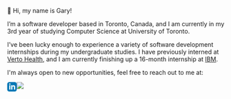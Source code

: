 👋 Hi, my name is Gary!

I’m a software developer based in Toronto, Canada, and I am currently in my 3rd year of studying Computer Science at University of Toronto.

I’ve been lucky enough to experience a variety of software development internships during my undergraduate studies.
I have previously interned at [Verto Health](https://verto.health/), and I am currently finishing up a 16-month internship at [IBM](https://verto.health/).

I'm always open to new opportunities, feel free to reach out to me at:

<a href="https://www.linkedin.com/in/GaryJX/">
  <img align="left" alt="Abhishek's LinkedIN" width="22px" src="https://raw.githubusercontent.com/GaryJX/GaryJX/main/assets/linkedin.svg" />
</a>

![](https://komarev.com/ghpvc/?username=GaryJX&color=brightgreen&label=Visitors)
